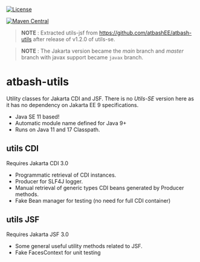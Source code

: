 [![License](https://img.shields.io/:license-Apache2-blue.svg)](http://www.apache.org/licenses/LICENSE-2.0)

[![Maven Central](https://maven-badges.herokuapp.com/maven-central/be.atbash.utils/utils-jsf/badge.svg)](https://maven-badges.herokuapp.com/maven-central/be.atbash.jakarta.utils/utils-jsf)

> **NOTE** : Extracted utils-jsf from https://github.com/atbashEE/atbash-utils after release of v1.2.0 of utils-se.

> **NOTE** : The Jakarta version became the _main_ branch and _master_ branch with javax support became `javax` branch.

# atbash-utils
Utility classes for Jakarta CDI and JSF. There is no _Utils-SE_ version here as it has no dependency on Jakarta EE 9 specifications.

* Java SE 11 based!
* Automatic module name defined for Java 9+
* Runs on Java 11 and 17 Classpath.

## utils CDI

Requires Jakarta CDI 3.0

* Programmatic retrieval of CDI instances.
* Producer for SLF4J logger.
* Manual retrieval of generic types CDI beans generated by Producer methods.
* Fake Bean manager for testing (no need for full CDI container)

## utils JSF

Requires Jakarta JSF 3.0

* Some general useful utility methods related to JSF.
* Fake FacesContext for unit testing
